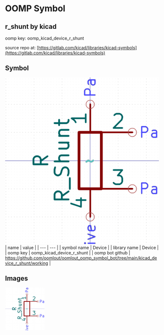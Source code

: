 # OOMP Symbol  
## r_shunt  by kicad  
  
oomp key: oomp_kicad_device_r_shunt  
  
source repo at: [https://gitlab.com/kicad/libraries/kicad-symbols](https://gitlab.com/kicad/libraries/kicad-symbols)  
## Symbol  
  
[![working.png](working_600.png)](working.png)  
| name | value | 
| --- | --- | 
| symbol name | Device | 
| library name | Device | 
| oomp key | oomp_kicad_device_r_shunt | 
| oomp bot github | https://github.com/oomlout/oomlout_oomp_symbol_bot/tree/main/kicad_device_r_shunt/working | 
## Images  
  
[![working.png](working_140.png)](working.png)  
